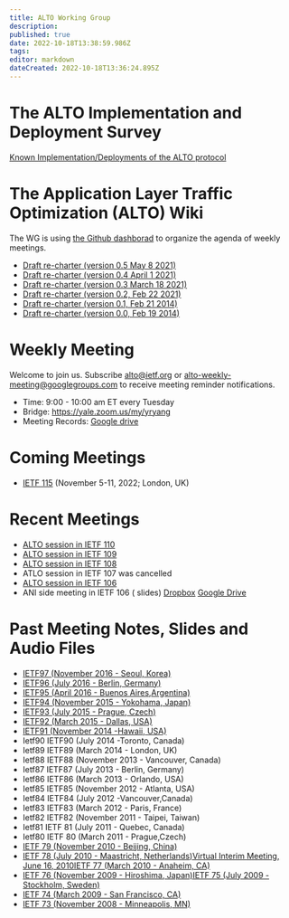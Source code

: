 ```yaml
---
title: ALTO Working Group
description:
published: true
date: 2022-10-18T13:38:59.986Z
tags:
editor: markdown
dateCreated: 2022-10-18T13:36:24.895Z
---
```


# The ALTO Implementation and Deployment Survey

[Known Implementation/Deployments of the ALTO protocol](/en/group/ALTO/deployment)

# The Application Layer Traffic Optimization (ALTO) Wiki

The WG is using [the Github dashborad](https://github.com/orgs/ietf-wg-alto/projects/1/views/2) to organize the agenda
of weekly meetings.

* [Draft re-charter (version 0.5 May 8 2021)](/en/group/ALTO/draft/v0.5-recharter)
* [Draft re-charter (version 0.4 April 1 2021)](/en/group/ALTO/draft/v0.4-recharter)
* [Draft re-charter (version 0.3 March 18 2021)](/en/group/ALTO/draft/v0.3-recharter)
* [Draft re-charter (version 0.2, Feb 22 2021)](/en/group/ALTO/draft/v0.2-recharter)
* [Draft re-charter (version 0.1, Feb 21 2014)](/en/group/ALTO/draft/v0.1-recharter)
* [Draft re-charter (version 0.0, Feb 19 2014)](/en/group/ALTO/draft/v0.0-recharter)

<!-- TODO: create the pages
[wiki:v0.5-recharter Draft re-charter (version 0.5 May 8 2021)]

[wiki:v0.4-recharter Draft re-charter (version 0.4 April 1 2021)]

[wiki:v0.3-recharter Draft re-charter (version 0.3 March 18 2021)]

[wiki:v0.2-recharter Draft re-charter (version 0.2, Feb 22 2021)]

[wiki:v0.1-recharter Draft re-charter (version 0.1, Feb 21 2014)]

[wiki:v0.0-recharter Draft re-charter (version 0.0, Feb 19 2014)]
-->

# Weekly Meeting

Welcome to join us. Subscribe [alto@ietf.org](https://www.ietf.org/mailman/listinfo/alto)
or [alto-weekly-meeting@googlegroups.com](https://groups.google.com/forum/#!forum/alto-weekly-meeting) to receive
meeting reminder notifications.

* Time: 9:00 - 10:00 am ET every Tuesday
* Bridge: https://yale.zoom.us/my/yryang
* Meeting Records: [Google drive](https://drive.google.com/drive/folders/1Z845CZmkf9OMnHlVxkEfvbXcSfdm-Fbn?usp=sharing)

# Coming Meetings

* [IETF 115](https://www.ietf.org/how/meetings/115/) (November 5-11, 2022; London, UK)

# Recent Meetings

* [ALTO session in IETF 110](https://www.youtube.com/watch?v=fjBSODKtuLA)
* [ALTO session in IETF 109](https://www.youtube.com/watch?v=ldduoGYGqRg&t=6131s)
* [ALTO session in IETF 108](https://www.youtube.com/watch?v=0VGbj8IGxzw)
* ATLO session in IETF 107 was cancelled
* [ALTO session in IETF 106](https://www.youtube.com/watch?v=En64HisRFoQ)
* ANI side meeting in IETF 106 (
  slides) [Dropbox](https://www.dropbox.com/sh/8xamtujadex7idl/AAAujFZxfVZnpMVGNk3Yu5t5a?dl=0) [Google Drive](https://drive.google.com/open?id=1uhZ7ZHGtMjcGebBlC0SBavTMwECdqeIp)

# Past Meeting Notes, Slides and Audio Files

* [IETF97 (November 2016 - Seoul, Korea)](/en/group/ALTO/past-meetings/97)
* [IETF96 (July 2016 - Berlin, Germany)](/en/group/ALTO/past-meetings/96)
* [IETF95 (April 2016 - Buenos Aires,Argentina)](/en/group/ALTO/past-meetings/95)
* [IETF94 (November 2015 - Yokohama, Japan)](/en/group/ALTO/past-meetings/94)
* [IETF93 (July 2015 - Prague, Czech)](/en/group/ALTO/past-meetings/93)
* [IETF92 (March 2015 - Dallas, USA)](/en/group/ALTO/past-meetings/92)
* [IETF91 (November 2014 -Hawaii, USA)](/en/group/ALTO/past-meetings/91)
* Ietf90 IETF90 (July 2014 -Toronto, Canada)
* Ietf89 IETF89 (March 2014 - London, UK)
* Ietf88 IETF88 (November 2013 - Vancouver, Canada)
* Ietf87 IETF87 (July 2013 - Berlin, Germany)
* Ietf86 IETF86 (March 2013 - Orlando, USA)
* Ietf85 IETF85 (November 2012 - Atlanta, USA)
* Ietf84 IETF84 (July 2012 -Vancouver,Canada)
* Ietf83 IETF83 (March 2012 - Paris, France)
* Ietf82 IETF82 (November 2011 - Taipei, Taiwan)
* Ietf81 IETF 81 (July 2011 - Quebec, Canada)
* Ietf80 IETF 80 (March 2011 - Prague,Czech)
* [IETF 79 (November 2010 - Beijing, China)](/en/group/ALTO/past-meetings/79)
* [IETF 78 (July 2010 - Maastricht, Netherlands)](/en/group/ALTO/past-meetings/78)[Virtual Interim Meeting, June 16, 2010](/en/group/ALTO/past-meetings/Interim20100616)[IETF 77 (March 2010 - Anaheim, CA)](/en/group/ALTO/past-meetings/77)
* [IETF 76 (November 2009 - Hiroshima, Japan)](/en/group/ALTO/past-meetings/76)[IETF 75 (July 2009 - Stockholm, Sweden)](/en/group/ALTO/past-meetings/75)
* [IETF 74 (March 2009 - San Francisco, CA)](/en/group/ALTO/past-meetings/74)
* [IETF 73 (November 2008 - Minneapolis, MN)](/en/group/ALTO/past-meetings/73)

<!-- TODO
== Past Meeting Notes, Slides and Audio Files ==

 * [https://datatracker.ietf.org/wg/alto/meetings/ IETF meetings in recent past 10 years]
 * [wiki:Ietf97 IETF97 (November 2016 - Seoul, Korea)]
 * [wiki:Ietf96 IETF96 (July 2016 - Berlin, Germany)]
 * [wiki:Ietf95 IETF95 (April 2016 - Buenos Aires,Argentina)]
 * [wiki:Ietf94 IETF94 (November 2015 - Yokohama, Japan)]
 * [wiki:Ietf93 IETF93 (July 2015 - Prague, Czech)]
 * [wiki:Ietf92 IETF92 (March 2015 - Dallas, USA)]
 * [wiki:Ietf91 IETF91 (November 2014 -Hawaii, USA)]
 * [wiki:Ietf90 IETF90 (July 2014 -Toronto, Canada)]
 * [wiki:Ietf89 IETF89 (March 2014 - London, UK)]
 * [wiki:Ietf88 IETF88 (November 2013 - Vancouver, Canada)]
 * [wiki:Ietf87 IETF87 (July 2013 - Berlin, Germany)]
 * [wiki:Ietf86 IETF86 (March 2013 - Orlando, USA)]
 * [wiki:Ietf85 IETF85 (November 2012 - Atlanta, USA)]
 * [wiki:Ietf84 IETF84 (July 2012 -Vancouver,Canada)]
 * [wiki:Ietf83 IETF83 (March 2012 - Paris, France)]
 * [wiki:Ietf82 IETF82 (November 2011 - Taipei, Taiwan)]
 * [wiki:Ietf81 IETF 81 (July 2011 - Quebec, Canada)]
 * [wiki:Ietf80 IETF 80 (March 2011 - Prague,Czech)]
 * [wiki:Ietf79 IETF 79 (November 2010 - Beijing, China)]
 * [wiki:Ietf78 IETF 78 (July 2010 - Maastricht, Netherlands)]
 * [wiki:Interim20100616 Virtual Interim Meeting, June 16, 2010]
 * [wiki:Ietf77 IETF 77 (March 2010 - Anaheim, CA)]
 * [wiki:Ietf76 IETF 76 (November 2009 - Hiroshima, Japan)]
 * [wiki:Ietf75 IETF 75 (July 2009 - Stockholm, Sweden)]
 * [wiki:Ietf74 IETF 74 (March 2009 - San Francisco, CA)]
 * [wiki:Ietf73 IETF 73 (November 2008 - Minneapolis, MN)]
-->